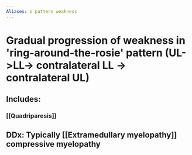 ```yaml
---
Aliases: U pattern weakness
---
```

# Gradual progression of weakness in 'ring-around-the-rosie' pattern (UL->LL-> contralateral LL -> contralateral UL)
## Includes:
### [[Quadriparesis]]

## DDx: Typically [[Extramedullary myelopathy]] compressive myelopathy